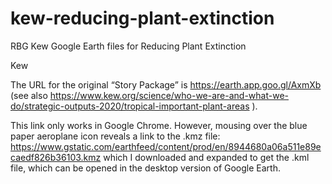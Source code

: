 # kew-reducing-plant-extinction
RBG Kew Google Earth files for Reducing Plant Extinction

Kew

The URL for the original “Story Package” is https://earth.app.goo.gl/AxmXb (see also https://www.kew.org/science/who-we-are-and-what-we-do/strategic-outputs-2020/tropical-important-plant-areas ).

This link only works in Google Chrome. However, mousing over the  blue paper aeroplane icon reveals a link to the .kmz file: https://www.gstatic.com/earthfeed/content/prod/en/8944680a06a511e89ecaedf826b36103.kmz which I downloaded and expanded to get the .kml file, which can be opened in the desktop version of Google Earth.

